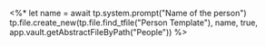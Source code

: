 <%*
let name = await tp.system.prompt("Name of the person")
tp.file.create_new(tp.file.find_tfile("Person Template"), name, true, app.vault.getAbstractFileByPath("People"))
%>